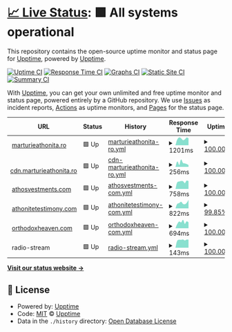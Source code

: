 # [📈 Live Status](https://status.marturieathonita.ro): <!--live status--> **🟩 All systems operational**

This repository contains the open-source uptime monitor and status page for [Upptime](https://upptime.js.org), powered by [Upptime](https://github.com/upptime/upptime).

[![Uptime CI](https://github.com/CortexNetwork/upptime/workflows/Uptime%20CI/badge.svg)](https://github.com/CortexNetwork/upptime/actions?query=workflow%3A%22Uptime+CI%22)
[![Response Time CI](https://github.com/CortexNetwork/upptime/workflows/Response%20Time%20CI/badge.svg)](https://github.com/CortexNetwork/upptime/actions?query=workflow%3A%22Response+Time+CI%22)
[![Graphs CI](https://github.com/CortexNetwork/upptime/workflows/Graphs%20CI/badge.svg)](https://github.com/CortexNetwork/upptime/actions?query=workflow%3A%22Graphs+CI%22)
[![Static Site CI](https://github.com/CortexNetwork/upptime/workflows/Static%20Site%20CI/badge.svg)](https://github.com/CortexNetwork/upptime/actions?query=workflow%3A%22Static+Site+CI%22)
[![Summary CI](https://github.com/CortexNetwork/upptime/workflows/Summary%20CI/badge.svg)](https://github.com/CortexNetwork/upptime/actions?query=workflow%3A%22Summary+CI%22)

With [Upptime](https://upptime.js.org), you can get your own unlimited and free uptime monitor and status page, powered entirely by a GitHub repository. We use [Issues](https://github.com/upptime/upptime/issues) as incident reports, [Actions](https://github.com/CortexNetwork/upptime/actions) as uptime monitors, and [Pages](https://status.marturieathonita.ro) for the status page.

<!--start: status pages-->
<!-- This summary is generated by Upptime (https://github.com/upptime/upptime) -->
<!-- Do not edit this manually, your changes will be overwritten -->
<!-- prettier-ignore -->
| URL | Status | History | Response Time | Uptime |
| --- | ------ | ------- | ------------- | ------ |
| <img alt="" src="https://favicons.githubusercontent.com/marturieathonita.ro" height="13"> [marturieathonita.ro](https://marturieathonita.ro) | 🟩 Up | [marturieathonita-ro.yml](https://github.com/CortexNetwork/uptime/commits/HEAD/history/marturieathonita-ro.yml) | <details><summary><img alt="Response time graph" src="./graphs/marturieathonita-ro/response-time-week.png" height="20"> 1201ms</summary><br><a href="https://status.athonit.com/history/marturieathonita-ro"><img alt="Response time 1089" src="https://img.shields.io/endpoint?url=https%3A%2F%2Fraw.githubusercontent.com%2FCortexNetwork%2Fuptime%2FHEAD%2Fapi%2Fmarturieathonita-ro%2Fresponse-time.json"></a><br><a href="https://status.athonit.com/history/marturieathonita-ro"><img alt="24-hour response time 1281" src="https://img.shields.io/endpoint?url=https%3A%2F%2Fraw.githubusercontent.com%2FCortexNetwork%2Fuptime%2FHEAD%2Fapi%2Fmarturieathonita-ro%2Fresponse-time-day.json"></a><br><a href="https://status.athonit.com/history/marturieathonita-ro"><img alt="7-day response time 1201" src="https://img.shields.io/endpoint?url=https%3A%2F%2Fraw.githubusercontent.com%2FCortexNetwork%2Fuptime%2FHEAD%2Fapi%2Fmarturieathonita-ro%2Fresponse-time-week.json"></a><br><a href="https://status.athonit.com/history/marturieathonita-ro"><img alt="30-day response time 1209" src="https://img.shields.io/endpoint?url=https%3A%2F%2Fraw.githubusercontent.com%2FCortexNetwork%2Fuptime%2FHEAD%2Fapi%2Fmarturieathonita-ro%2Fresponse-time-month.json"></a><br><a href="https://status.athonit.com/history/marturieathonita-ro"><img alt="1-year response time 1089" src="https://img.shields.io/endpoint?url=https%3A%2F%2Fraw.githubusercontent.com%2FCortexNetwork%2Fuptime%2FHEAD%2Fapi%2Fmarturieathonita-ro%2Fresponse-time-year.json"></a></details> | <details><summary><a href="https://status.athonit.com/history/marturieathonita-ro">100.00%</a></summary><a href="https://status.athonit.com/history/marturieathonita-ro"><img alt="All-time uptime 99.96%" src="https://img.shields.io/endpoint?url=https%3A%2F%2Fraw.githubusercontent.com%2FCortexNetwork%2Fuptime%2FHEAD%2Fapi%2Fmarturieathonita-ro%2Fuptime.json"></a><br><a href="https://status.athonit.com/history/marturieathonita-ro"><img alt="24-hour uptime 100.00%" src="https://img.shields.io/endpoint?url=https%3A%2F%2Fraw.githubusercontent.com%2FCortexNetwork%2Fuptime%2FHEAD%2Fapi%2Fmarturieathonita-ro%2Fuptime-day.json"></a><br><a href="https://status.athonit.com/history/marturieathonita-ro"><img alt="7-day uptime 100.00%" src="https://img.shields.io/endpoint?url=https%3A%2F%2Fraw.githubusercontent.com%2FCortexNetwork%2Fuptime%2FHEAD%2Fapi%2Fmarturieathonita-ro%2Fuptime-week.json"></a><br><a href="https://status.athonit.com/history/marturieathonita-ro"><img alt="30-day uptime 99.89%" src="https://img.shields.io/endpoint?url=https%3A%2F%2Fraw.githubusercontent.com%2FCortexNetwork%2Fuptime%2FHEAD%2Fapi%2Fmarturieathonita-ro%2Fuptime-month.json"></a><br><a href="https://status.athonit.com/history/marturieathonita-ro"><img alt="1-year uptime 99.96%" src="https://img.shields.io/endpoint?url=https%3A%2F%2Fraw.githubusercontent.com%2FCortexNetwork%2Fuptime%2FHEAD%2Fapi%2Fmarturieathonita-ro%2Fuptime-year.json"></a></details>
| <img alt="" src="https://favicons.githubusercontent.com/cdn.marturieathonita.ro" height="13"> [cdn.marturieathonita.ro](https://cdn.marturieathonita.ro) | 🟩 Up | [cdn-marturieathonita-ro.yml](https://github.com/CortexNetwork/uptime/commits/HEAD/history/cdn-marturieathonita-ro.yml) | <details><summary><img alt="Response time graph" src="./graphs/cdn-marturieathonita-ro/response-time-week.png" height="20"> 256ms</summary><br><a href="https://status.athonit.com/history/cdn-marturieathonita-ro"><img alt="Response time 290" src="https://img.shields.io/endpoint?url=https%3A%2F%2Fraw.githubusercontent.com%2FCortexNetwork%2Fuptime%2FHEAD%2Fapi%2Fcdn-marturieathonita-ro%2Fresponse-time.json"></a><br><a href="https://status.athonit.com/history/cdn-marturieathonita-ro"><img alt="24-hour response time 119" src="https://img.shields.io/endpoint?url=https%3A%2F%2Fraw.githubusercontent.com%2FCortexNetwork%2Fuptime%2FHEAD%2Fapi%2Fcdn-marturieathonita-ro%2Fresponse-time-day.json"></a><br><a href="https://status.athonit.com/history/cdn-marturieathonita-ro"><img alt="7-day response time 256" src="https://img.shields.io/endpoint?url=https%3A%2F%2Fraw.githubusercontent.com%2FCortexNetwork%2Fuptime%2FHEAD%2Fapi%2Fcdn-marturieathonita-ro%2Fresponse-time-week.json"></a><br><a href="https://status.athonit.com/history/cdn-marturieathonita-ro"><img alt="30-day response time 234" src="https://img.shields.io/endpoint?url=https%3A%2F%2Fraw.githubusercontent.com%2FCortexNetwork%2Fuptime%2FHEAD%2Fapi%2Fcdn-marturieathonita-ro%2Fresponse-time-month.json"></a><br><a href="https://status.athonit.com/history/cdn-marturieathonita-ro"><img alt="1-year response time 290" src="https://img.shields.io/endpoint?url=https%3A%2F%2Fraw.githubusercontent.com%2FCortexNetwork%2Fuptime%2FHEAD%2Fapi%2Fcdn-marturieathonita-ro%2Fresponse-time-year.json"></a></details> | <details><summary><a href="https://status.athonit.com/history/cdn-marturieathonita-ro">100.00%</a></summary><a href="https://status.athonit.com/history/cdn-marturieathonita-ro"><img alt="All-time uptime 100.00%" src="https://img.shields.io/endpoint?url=https%3A%2F%2Fraw.githubusercontent.com%2FCortexNetwork%2Fuptime%2FHEAD%2Fapi%2Fcdn-marturieathonita-ro%2Fuptime.json"></a><br><a href="https://status.athonit.com/history/cdn-marturieathonita-ro"><img alt="24-hour uptime 100.00%" src="https://img.shields.io/endpoint?url=https%3A%2F%2Fraw.githubusercontent.com%2FCortexNetwork%2Fuptime%2FHEAD%2Fapi%2Fcdn-marturieathonita-ro%2Fuptime-day.json"></a><br><a href="https://status.athonit.com/history/cdn-marturieathonita-ro"><img alt="7-day uptime 100.00%" src="https://img.shields.io/endpoint?url=https%3A%2F%2Fraw.githubusercontent.com%2FCortexNetwork%2Fuptime%2FHEAD%2Fapi%2Fcdn-marturieathonita-ro%2Fuptime-week.json"></a><br><a href="https://status.athonit.com/history/cdn-marturieathonita-ro"><img alt="30-day uptime 100.00%" src="https://img.shields.io/endpoint?url=https%3A%2F%2Fraw.githubusercontent.com%2FCortexNetwork%2Fuptime%2FHEAD%2Fapi%2Fcdn-marturieathonita-ro%2Fuptime-month.json"></a><br><a href="https://status.athonit.com/history/cdn-marturieathonita-ro"><img alt="1-year uptime 100.00%" src="https://img.shields.io/endpoint?url=https%3A%2F%2Fraw.githubusercontent.com%2FCortexNetwork%2Fuptime%2FHEAD%2Fapi%2Fcdn-marturieathonita-ro%2Fuptime-year.json"></a></details>
| <img alt="" src="https://favicons.githubusercontent.com/athosvestments.com" height="13"> [athosvestments.com](https://athosvestments.com) | 🟩 Up | [athosvestments-com.yml](https://github.com/CortexNetwork/uptime/commits/HEAD/history/athosvestments-com.yml) | <details><summary><img alt="Response time graph" src="./graphs/athosvestments-com/response-time-week.png" height="20"> 758ms</summary><br><a href="https://status.athonit.com/history/athosvestments-com"><img alt="Response time 831" src="https://img.shields.io/endpoint?url=https%3A%2F%2Fraw.githubusercontent.com%2FCortexNetwork%2Fuptime%2FHEAD%2Fapi%2Fathosvestments-com%2Fresponse-time.json"></a><br><a href="https://status.athonit.com/history/athosvestments-com"><img alt="24-hour response time 812" src="https://img.shields.io/endpoint?url=https%3A%2F%2Fraw.githubusercontent.com%2FCortexNetwork%2Fuptime%2FHEAD%2Fapi%2Fathosvestments-com%2Fresponse-time-day.json"></a><br><a href="https://status.athonit.com/history/athosvestments-com"><img alt="7-day response time 758" src="https://img.shields.io/endpoint?url=https%3A%2F%2Fraw.githubusercontent.com%2FCortexNetwork%2Fuptime%2FHEAD%2Fapi%2Fathosvestments-com%2Fresponse-time-week.json"></a><br><a href="https://status.athonit.com/history/athosvestments-com"><img alt="30-day response time 854" src="https://img.shields.io/endpoint?url=https%3A%2F%2Fraw.githubusercontent.com%2FCortexNetwork%2Fuptime%2FHEAD%2Fapi%2Fathosvestments-com%2Fresponse-time-month.json"></a><br><a href="https://status.athonit.com/history/athosvestments-com"><img alt="1-year response time 831" src="https://img.shields.io/endpoint?url=https%3A%2F%2Fraw.githubusercontent.com%2FCortexNetwork%2Fuptime%2FHEAD%2Fapi%2Fathosvestments-com%2Fresponse-time-year.json"></a></details> | <details><summary><a href="https://status.athonit.com/history/athosvestments-com">100.00%</a></summary><a href="https://status.athonit.com/history/athosvestments-com"><img alt="All-time uptime 99.39%" src="https://img.shields.io/endpoint?url=https%3A%2F%2Fraw.githubusercontent.com%2FCortexNetwork%2Fuptime%2FHEAD%2Fapi%2Fathosvestments-com%2Fuptime.json"></a><br><a href="https://status.athonit.com/history/athosvestments-com"><img alt="24-hour uptime 100.00%" src="https://img.shields.io/endpoint?url=https%3A%2F%2Fraw.githubusercontent.com%2FCortexNetwork%2Fuptime%2FHEAD%2Fapi%2Fathosvestments-com%2Fuptime-day.json"></a><br><a href="https://status.athonit.com/history/athosvestments-com"><img alt="7-day uptime 100.00%" src="https://img.shields.io/endpoint?url=https%3A%2F%2Fraw.githubusercontent.com%2FCortexNetwork%2Fuptime%2FHEAD%2Fapi%2Fathosvestments-com%2Fuptime-week.json"></a><br><a href="https://status.athonit.com/history/athosvestments-com"><img alt="30-day uptime 98.45%" src="https://img.shields.io/endpoint?url=https%3A%2F%2Fraw.githubusercontent.com%2FCortexNetwork%2Fuptime%2FHEAD%2Fapi%2Fathosvestments-com%2Fuptime-month.json"></a><br><a href="https://status.athonit.com/history/athosvestments-com"><img alt="1-year uptime 99.39%" src="https://img.shields.io/endpoint?url=https%3A%2F%2Fraw.githubusercontent.com%2FCortexNetwork%2Fuptime%2FHEAD%2Fapi%2Fathosvestments-com%2Fuptime-year.json"></a></details>
| <img alt="" src="https://favicons.githubusercontent.com/athonitetestimony.com" height="13"> [athonitetestimony.com](https://athonitetestimony.com) | 🟩 Up | [athonitetestimony-com.yml](https://github.com/CortexNetwork/uptime/commits/HEAD/history/athonitetestimony-com.yml) | <details><summary><img alt="Response time graph" src="./graphs/athonitetestimony-com/response-time-week.png" height="20"> 822ms</summary><br><a href="https://status.athonit.com/history/athonitetestimony-com"><img alt="Response time 1040" src="https://img.shields.io/endpoint?url=https%3A%2F%2Fraw.githubusercontent.com%2FCortexNetwork%2Fuptime%2FHEAD%2Fapi%2Fathonitetestimony-com%2Fresponse-time.json"></a><br><a href="https://status.athonit.com/history/athonitetestimony-com"><img alt="24-hour response time 851" src="https://img.shields.io/endpoint?url=https%3A%2F%2Fraw.githubusercontent.com%2FCortexNetwork%2Fuptime%2FHEAD%2Fapi%2Fathonitetestimony-com%2Fresponse-time-day.json"></a><br><a href="https://status.athonit.com/history/athonitetestimony-com"><img alt="7-day response time 822" src="https://img.shields.io/endpoint?url=https%3A%2F%2Fraw.githubusercontent.com%2FCortexNetwork%2Fuptime%2FHEAD%2Fapi%2Fathonitetestimony-com%2Fresponse-time-week.json"></a><br><a href="https://status.athonit.com/history/athonitetestimony-com"><img alt="30-day response time 1119" src="https://img.shields.io/endpoint?url=https%3A%2F%2Fraw.githubusercontent.com%2FCortexNetwork%2Fuptime%2FHEAD%2Fapi%2Fathonitetestimony-com%2Fresponse-time-month.json"></a><br><a href="https://status.athonit.com/history/athonitetestimony-com"><img alt="1-year response time 1040" src="https://img.shields.io/endpoint?url=https%3A%2F%2Fraw.githubusercontent.com%2FCortexNetwork%2Fuptime%2FHEAD%2Fapi%2Fathonitetestimony-com%2Fresponse-time-year.json"></a></details> | <details><summary><a href="https://status.athonit.com/history/athonitetestimony-com">99.85%</a></summary><a href="https://status.athonit.com/history/athonitetestimony-com"><img alt="All-time uptime 99.36%" src="https://img.shields.io/endpoint?url=https%3A%2F%2Fraw.githubusercontent.com%2FCortexNetwork%2Fuptime%2FHEAD%2Fapi%2Fathonitetestimony-com%2Fuptime.json"></a><br><a href="https://status.athonit.com/history/athonitetestimony-com"><img alt="24-hour uptime 98.94%" src="https://img.shields.io/endpoint?url=https%3A%2F%2Fraw.githubusercontent.com%2FCortexNetwork%2Fuptime%2FHEAD%2Fapi%2Fathonitetestimony-com%2Fuptime-day.json"></a><br><a href="https://status.athonit.com/history/athonitetestimony-com"><img alt="7-day uptime 99.85%" src="https://img.shields.io/endpoint?url=https%3A%2F%2Fraw.githubusercontent.com%2FCortexNetwork%2Fuptime%2FHEAD%2Fapi%2Fathonitetestimony-com%2Fuptime-week.json"></a><br><a href="https://status.athonit.com/history/athonitetestimony-com"><img alt="30-day uptime 98.36%" src="https://img.shields.io/endpoint?url=https%3A%2F%2Fraw.githubusercontent.com%2FCortexNetwork%2Fuptime%2FHEAD%2Fapi%2Fathonitetestimony-com%2Fuptime-month.json"></a><br><a href="https://status.athonit.com/history/athonitetestimony-com"><img alt="1-year uptime 99.36%" src="https://img.shields.io/endpoint?url=https%3A%2F%2Fraw.githubusercontent.com%2FCortexNetwork%2Fuptime%2FHEAD%2Fapi%2Fathonitetestimony-com%2Fuptime-year.json"></a></details>
| <img alt="" src="https://favicons.githubusercontent.com/orthodoxheaven.com" height="13"> [orthodoxheaven.com](https://orthodoxheaven.com) | 🟩 Up | [orthodoxheaven-com.yml](https://github.com/CortexNetwork/uptime/commits/HEAD/history/orthodoxheaven-com.yml) | <details><summary><img alt="Response time graph" src="./graphs/orthodoxheaven-com/response-time-week.png" height="20"> 694ms</summary><br><a href="https://status.athonit.com/history/orthodoxheaven-com"><img alt="Response time 677" src="https://img.shields.io/endpoint?url=https%3A%2F%2Fraw.githubusercontent.com%2FCortexNetwork%2Fuptime%2FHEAD%2Fapi%2Forthodoxheaven-com%2Fresponse-time.json"></a><br><a href="https://status.athonit.com/history/orthodoxheaven-com"><img alt="24-hour response time 681" src="https://img.shields.io/endpoint?url=https%3A%2F%2Fraw.githubusercontent.com%2FCortexNetwork%2Fuptime%2FHEAD%2Fapi%2Forthodoxheaven-com%2Fresponse-time-day.json"></a><br><a href="https://status.athonit.com/history/orthodoxheaven-com"><img alt="7-day response time 694" src="https://img.shields.io/endpoint?url=https%3A%2F%2Fraw.githubusercontent.com%2FCortexNetwork%2Fuptime%2FHEAD%2Fapi%2Forthodoxheaven-com%2Fresponse-time-week.json"></a><br><a href="https://status.athonit.com/history/orthodoxheaven-com"><img alt="30-day response time 669" src="https://img.shields.io/endpoint?url=https%3A%2F%2Fraw.githubusercontent.com%2FCortexNetwork%2Fuptime%2FHEAD%2Fapi%2Forthodoxheaven-com%2Fresponse-time-month.json"></a><br><a href="https://status.athonit.com/history/orthodoxheaven-com"><img alt="1-year response time 677" src="https://img.shields.io/endpoint?url=https%3A%2F%2Fraw.githubusercontent.com%2FCortexNetwork%2Fuptime%2FHEAD%2Fapi%2Forthodoxheaven-com%2Fresponse-time-year.json"></a></details> | <details><summary><a href="https://status.athonit.com/history/orthodoxheaven-com">100.00%</a></summary><a href="https://status.athonit.com/history/orthodoxheaven-com"><img alt="All-time uptime 99.36%" src="https://img.shields.io/endpoint?url=https%3A%2F%2Fraw.githubusercontent.com%2FCortexNetwork%2Fuptime%2FHEAD%2Fapi%2Forthodoxheaven-com%2Fuptime.json"></a><br><a href="https://status.athonit.com/history/orthodoxheaven-com"><img alt="24-hour uptime 100.00%" src="https://img.shields.io/endpoint?url=https%3A%2F%2Fraw.githubusercontent.com%2FCortexNetwork%2Fuptime%2FHEAD%2Fapi%2Forthodoxheaven-com%2Fuptime-day.json"></a><br><a href="https://status.athonit.com/history/orthodoxheaven-com"><img alt="7-day uptime 100.00%" src="https://img.shields.io/endpoint?url=https%3A%2F%2Fraw.githubusercontent.com%2FCortexNetwork%2Fuptime%2FHEAD%2Fapi%2Forthodoxheaven-com%2Fuptime-week.json"></a><br><a href="https://status.athonit.com/history/orthodoxheaven-com"><img alt="30-day uptime 98.37%" src="https://img.shields.io/endpoint?url=https%3A%2F%2Fraw.githubusercontent.com%2FCortexNetwork%2Fuptime%2FHEAD%2Fapi%2Forthodoxheaven-com%2Fuptime-month.json"></a><br><a href="https://status.athonit.com/history/orthodoxheaven-com"><img alt="1-year uptime 99.36%" src="https://img.shields.io/endpoint?url=https%3A%2F%2Fraw.githubusercontent.com%2FCortexNetwork%2Fuptime%2FHEAD%2Fapi%2Forthodoxheaven-com%2Fuptime-year.json"></a></details>
| <img alt="" src="https://favicons.githubusercontent.com/null" height="13"> radio-stream | 🟩 Up | [radio-stream.yml](https://github.com/CortexNetwork/uptime/commits/HEAD/history/radio-stream.yml) | <details><summary><img alt="Response time graph" src="./graphs/radio-stream/response-time-week.png" height="20"> 143ms</summary><br><a href="https://status.athonit.com/history/radio-stream"><img alt="Response time 144" src="https://img.shields.io/endpoint?url=https%3A%2F%2Fraw.githubusercontent.com%2FCortexNetwork%2Fuptime%2FHEAD%2Fapi%2Fradio-stream%2Fresponse-time.json"></a><br><a href="https://status.athonit.com/history/radio-stream"><img alt="24-hour response time 148" src="https://img.shields.io/endpoint?url=https%3A%2F%2Fraw.githubusercontent.com%2FCortexNetwork%2Fuptime%2FHEAD%2Fapi%2Fradio-stream%2Fresponse-time-day.json"></a><br><a href="https://status.athonit.com/history/radio-stream"><img alt="7-day response time 143" src="https://img.shields.io/endpoint?url=https%3A%2F%2Fraw.githubusercontent.com%2FCortexNetwork%2Fuptime%2FHEAD%2Fapi%2Fradio-stream%2Fresponse-time-week.json"></a><br><a href="https://status.athonit.com/history/radio-stream"><img alt="30-day response time 150" src="https://img.shields.io/endpoint?url=https%3A%2F%2Fraw.githubusercontent.com%2FCortexNetwork%2Fuptime%2FHEAD%2Fapi%2Fradio-stream%2Fresponse-time-month.json"></a><br><a href="https://status.athonit.com/history/radio-stream"><img alt="1-year response time 144" src="https://img.shields.io/endpoint?url=https%3A%2F%2Fraw.githubusercontent.com%2FCortexNetwork%2Fuptime%2FHEAD%2Fapi%2Fradio-stream%2Fresponse-time-year.json"></a></details> | <details><summary><a href="https://status.athonit.com/history/radio-stream">100.00%</a></summary><a href="https://status.athonit.com/history/radio-stream"><img alt="All-time uptime 100.00%" src="https://img.shields.io/endpoint?url=https%3A%2F%2Fraw.githubusercontent.com%2FCortexNetwork%2Fuptime%2FHEAD%2Fapi%2Fradio-stream%2Fuptime.json"></a><br><a href="https://status.athonit.com/history/radio-stream"><img alt="24-hour uptime 100.00%" src="https://img.shields.io/endpoint?url=https%3A%2F%2Fraw.githubusercontent.com%2FCortexNetwork%2Fuptime%2FHEAD%2Fapi%2Fradio-stream%2Fuptime-day.json"></a><br><a href="https://status.athonit.com/history/radio-stream"><img alt="7-day uptime 100.00%" src="https://img.shields.io/endpoint?url=https%3A%2F%2Fraw.githubusercontent.com%2FCortexNetwork%2Fuptime%2FHEAD%2Fapi%2Fradio-stream%2Fuptime-week.json"></a><br><a href="https://status.athonit.com/history/radio-stream"><img alt="30-day uptime 100.00%" src="https://img.shields.io/endpoint?url=https%3A%2F%2Fraw.githubusercontent.com%2FCortexNetwork%2Fuptime%2FHEAD%2Fapi%2Fradio-stream%2Fuptime-month.json"></a><br><a href="https://status.athonit.com/history/radio-stream"><img alt="1-year uptime 100.00%" src="https://img.shields.io/endpoint?url=https%3A%2F%2Fraw.githubusercontent.com%2FCortexNetwork%2Fuptime%2FHEAD%2Fapi%2Fradio-stream%2Fuptime-year.json"></a></details>

<!--end: status pages-->

[**Visit our status website →**](https://status.marturieathonita.ro)

## 📄 License

- Powered by: [Upptime](https://github.com/upptime/upptime)
- Code: [MIT](./LICENSE) © [Upptime](https://upptime.js.org)
- Data in the `./history` directory: [Open Database License](https://opendatacommons.org/licenses/odbl/1-0/)
